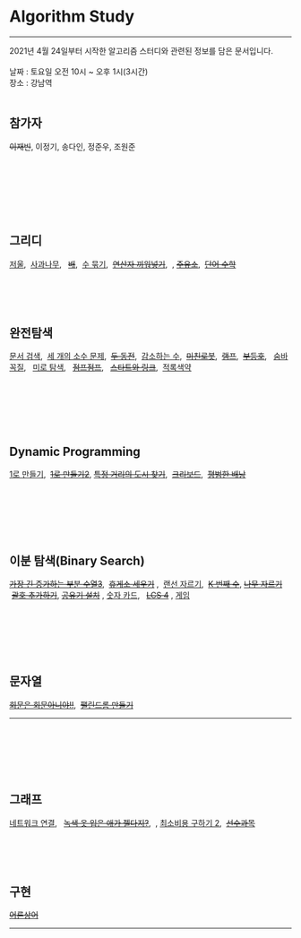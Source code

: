 # Algorithm Study

______________________________
2021년 4월 24일부터 시작한 알고리즘 스터디와 관련된 정보를 담은 문서입니다.<br/><br/>
날짜 : 토요일 오전 10시 ~ 오후 1시(3시간)<br/>
장소 : 강남역<br/><br/>

## 참가자

~~이재빈~~, 이정기, 송다인, 정준우, 조원준

<br/><br/>

<br/><br/><br/>

## 그리디

[저울](https://www.acmicpc.net/problem/2437), &nbsp;[사과나무](https://www.acmicpc.net/problem/19539), &nbsp;
[~~배~~](https://www.acmicpc.net/problem/1092), &nbsp;[수 묶기](https://www.acmicpc.net/problem/1744), &nbsp;[~~연산자
끼워넣기~~](https://www.acmicpc.net/problem/15658), &nbsp;, [~~주유소~~](https://www.acmicpc.net/problem/13305), &nbsp;[~~단어
수학~~](https://www.acmicpc.net/problem/1339)
<br/><br/><br/><br/><br/>

## 완전탐색

[문서 검색](https://www.acmicpc.net/problem/1543), &nbsp;[세 개의 소수 문제](https://www.acmicpc.net/problem/11502), &nbsp;[~~두
동전~~](https://www.acmicpc.net/problem/16197), &nbsp;[감소하는 수](https://www.acmicpc.net/problem/1038), &nbsp;[~~미친로봇~~](https://www.acmicpc.net/problem/1405), &nbsp;[~~램프~~](https://www.acmicpc.net/problem/1034), &nbsp;[~~부등호~~](https://www.acmicpc.net/problem/2529), &nbsp; [숨바꼭질](https://www.acmicpc.net/problem/1697),
&nbsp; [미로 탐색](https://www.acmicpc.net/problem/2178), &nbsp; [~~점프점프~~](https://www.acmicpc.net/problem/11060),
&nbsp; [~~스타트와 링크~~](https://www.acmicpc.net/problem/14889), &nbsp;[적록색약](https://www.acmicpc.net/problem/10026)

<br/><br/><br/><br/><br/>

## Dynamic Programming

[1로 만들기](https://www.acmicpc.net/problem/1463), &nbsp;[~~1로 만들기2~~](https://www.acmicpc.net/problem/12852), [~~특정 거리의 도시
찾기~~](https://www.acmicpc.net/problem/18352), &nbsp;[~~크리보드~~](https://www.acmicpc.net/problem/11058), &nbsp;[~~평범한 배낭~~](https://www.acmicpc.net/problem/12865)

<br/><br/><br/><br/><br/>

## 이분 탐색(Binary Search)

[~~가장 긴 증가하는 부분 수열3~~](https://www.acmicpc.net/problem/12738), &nbsp;[~~휴게소 세우기~~](https://www.acmicpc.net/problem/1477)
, &nbsp;[랜선 자르기](https://www.acmicpc.net/problem/1654), &nbsp;[~~K 번째 수~~](https://www.acmicpc.net/problem/1300), [~~나무
자르기~~](https://www.acmicpc.net/problem/2805)
&nbsp;[~~괄호 추가하기~~](https://www.acmicpc.net/problem/16637), [~~공유기 설치~~](https://www.acmicpc.net/problem/2110)
, [숫자 카드](https://www.acmicpc.net/problem/10815), &nbsp; [~~LCS 4~~](https://www.acmicpc.net/problem/13711)
, [게임](https://www.acmicpc.net/problem/1072)

<br/><br/><br/><br/><br/>

## 문자열

[~~회문은 회문아니야!!~~](https://www.acmicpc.net/problem/15927), &nbsp;[~~팰린드롬 만들기~~](https://www.acmicpc.net/problem/1213)
______________________________


<br/><br/><br/><br/><br/>

## 그래프

[네트워크 연결](https://www.acmicpc.net/problem/1922), &nbsp; [~~녹색 옷 입은 애가 젤다지?~~](https://www.acmicpc.net/problem/4485),
&nbsp;, [최소비용 구하기 2](https://www.acmicpc.net/problem/11779), &nbsp;[~~선수과목~~](https://www.acmicpc.net/problem/14567)
<br/><br/><br/><br/><br/>

## 구현
[~~어른상어~~](https://www.acmicpc.net/problem/19237)

______________________________


[마크다운 사용법 문서]: <> (https://lynmp.com/ko/article/title/markdown-link-ua811c9dc59o)

[마크다운 사용법 youtube]: <> (https://www.youtube.com/watch?v=kMEb_BzyUqk)

